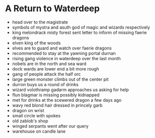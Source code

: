 # A Return to Waterdeep

- head over to the magistrate
- symbols of mystra and asuth god of magic and wizards respectively
- king melondrack misty forest sent letter to inform of missing faerie dragons
- elven king of the woods
- elves are to guard and watch over faerie dragons
- recommended to stay at the yawning portal durnan
- rising gang violence in waterdeep over the last month
- nobels are in the north and sea ward
- dock wards are lower end a bit more rough
- gang of people attack the half orc
- large green monster climbs out of the center pit
- durron buys us a round of drinks
- wizard volothramp gadarm approaches us asking for help
- flun blagmar is missing possibly kidnapped
- met for drinks at the scewered dragon a few days ago
- wavy red blond hair dressed in princely garb
- dragon on wrist
- small circle with spokes
- old zablob's shop
- winged serpants went after our query
- warehouse on candle lane
